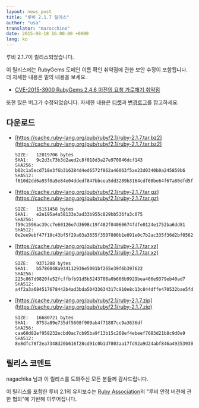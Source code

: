 ```yaml
---
layout: news_post
title: "루비 2.1.7 릴리스"
author: "usa"
translator: "marocchino"
date: 2015-08-18 16:00:00 +0000
lang: ko
---
```


루비 2.1.7이 릴리스되었습니다.

이 릴리스에는 RubyGems 도메인 이름 확인 취약점에 관한 보안 수정이 포함됩니다.
더 자세한 내용은 밑의 내용을 보세요.

* [CVE-2015-3900 RubyGems 2.4.6 이전의 요청 가로채기 취약점](http://ruby-korea.github.io/rubygems-blog/2015/05/14/CVE-2015-3900.html)

또한 많은 버그가 수정되었습니다.
자세한 내용은 [티켓](https://bugs.ruby-lang.org/projects/ruby-21/issues?set_filter=1&amp;status_id=5)과
[변경로그](http://svn.ruby-lang.org/repos/ruby/tags/v2_1_7/ChangeLog)를 참고하세요.

## 다운로드

* [https://cache.ruby-lang.org/pub/ruby/2.1/ruby-2.1.7.tar.bz2](https://cache.ruby-lang.org/pub/ruby/2.1/ruby-2.1.7.tar.bz2)

      SIZE:   12019706 bytes
      SHA1:   9c2d3c73b3d2aed2c8f018d3a27e970846dcf143
      SHA256: b02c1a5ecd718e3f6b316384d4ed6572f862a46063f5ae23d0340b0a245859b6
      SHA512: f610d2dd6a93f0a5e84e04ddedf847bbcea5dd3289b3164cdf60be64f67a80dfd5f9836ea5d169970cd0ce24a7e05ea6190699706567cb0d5cf450de6a70e445

* [https://cache.ruby-lang.org/pub/ruby/2.1/ruby-2.1.7.tar.gz](https://cache.ruby-lang.org/pub/ruby/2.1/ruby-2.1.7.tar.gz)

      SIZE:   15151458 bytes
      SHA1:   e2e195a4a58133e3ad33b955c829bb536fa3c075
      SHA256: f59c1596ac39cc7e60126e7d3698c19f482f04060674fdfe0124e1752ba6dd81
      SHA512: 0e2ee9ebf47f10c43bf5f29a03a3655f3507800b1e091e0c7b2ac335f36d2bf05621383e31fae2659b9cb9cb3e0f2452698a269249da12710443ffa62e4e0a8d

* [https://cache.ruby-lang.org/pub/ruby/2.1/ruby-2.1.7.tar.xz](https://cache.ruby-lang.org/pub/ruby/2.1/ruby-2.1.7.tar.xz)

      SIZE:   9371208 bytes
      SHA1:   b5786048a934112936e5001bf265e39f6b397622
      SHA256: 225c067d9820fe52fcffbfb91d5b5243708a0b666b9929bea466e9379eb40ad7
      SHA512: a4f2a3a684517678442b4ad3bda50433634317c910e8c13c844dffe470532bae5fd8d72b3f83c9a36865f303fe0464703e30854b3e55a558a758252b5e594406

* [https://cache.ruby-lang.org/pub/ruby/2.1/ruby-2.1.7.zip](https://cache.ruby-lang.org/pub/ruby/2.1/ruby-2.1.7.zip)

      SIZE:   16680721 bytes
      SHA1:   8753a89e735df5608f909ab4f71887cc9a3636df
      SHA256: caa60d82ef958232ecbd0ac7cb95ba9f13b15c268ef4ebeef7083d21b8c9d0e9
      SHA512: 8e8dfc78f2ea7348d20b616f28cd91c0b1d7803aa17fd92a9d24abf846a49353930437ad868e2eb6e91be27f253ee66393200ffc902b8a8339a75b4d8a4b16bc

## 릴리스 코멘트

nagachika 님과 이 릴리스를 도와주신 모든 분들께 감사드립니다.

이 릴리스를 포함한 루비 2.1의 유지보수는 [Ruby Association](http://www.ruby.or.jp/)의 "루비 안정 버전에 관한 협의"에 기반해 이루어집니다.
